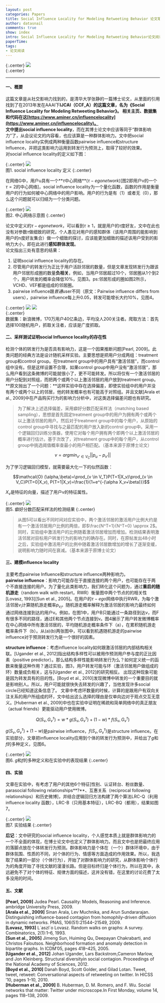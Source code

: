 ```yaml
---
layout: post
categories: Papers
title: Social Influence Locality for Modeling Retweeting Behavior 论文笔记
author: datasnail
comments: true
show: index
intro: Social Influence Locality for Modeling Retweeting Behavior论文阅读、想法记录。
paperTime:
tags:
- 论文阅读
---
```


{:.center}
![](/postimg/social_inlfuence_locality/social_influence_locality_for_modeling_retweeting_behavior.png)  
{:.center} 

---

#### **一、概要**
这篇文章是从社交影响力找到的，是清华大学张静的一篇博士论文，从里面的引用找到了在2013年发在AAAI下**IJCAI（CCF_A）**的这篇文章，名为《Social Influence Locality for Modeling Retweeting Behavior》。 相关主页、数据集和代码在这[https://www.aminer.cn/influencelocality](https://www.aminer.cn/influencelocality)。   
文中提出**social influence locality**，而在其博士论文中应该等同于“群体影响力”了，从会议论文的内容看，也应该算是一种群体影响力。文中把social influence locality实例成两种衡量函数pairwise influence和structure Influence，并把这类影响力运用到转发行为预测上，取得了较好的效果。  
对social influence locality的定义如下图：   

{:.center}
![](/postimg/social_inlfuence_locality/defination_of_social_influence_locality.png)   
图1. social influence locality 定义
{:.center}  

在网络G中，用户u具有一个**$\tau$中心网络**($\tau-ego network$)[图2即用户v的一个$\tau=2$的中心网络]，social influence locality为一个量化函数，函数的作用是衡量用户的行为如何被中心网络中的用户影响。用户的行为是有（1）或者无（0），那么这个问题就可以归结为一个分类问题。

{:.center}
![](/postimg/social_inlfuence_locality/tau_ego_network.png)   
图2. 中心网络示意图
{:.center}  
  
论文中定义的$\tau-ego network$，可以看到$\tau \ge 1$，就是用户的$\tau$度好友，文中在此也没有对参数$\tau$做细致的研究，个人愚见对用户的感知群体（该用户周围的能影响到用户的n度好友集合）做一个细致的探讨，应该能更加细致的描述该用户受到的影响力大小，即在此进行**感知群体发现**。  
论文指出三处有意思的结果：
1. 证明social influence locality的存在。
2. 尽管用户的转发行为正比于用户活跃邻居的数量，但是文章发现转发行为跟该用户邻居形成圈的数量**负相关**，例如，当用户邻居超过10个，邻居圈从1个到2个，用户转发的概率会降低10%，见图3。ps:邻居形成的圈如图2所示，VCHD、VEF都是组成的邻居圈。
3. pairwise influence跟*普通*user不同（原文：Pairwise influence differs from users），pairwise influence每上升0.05，转发可能增长大约10%，见图4。

{:.center}
![](/postimg/social_inlfuence_locality/structure_influence.png)   ![](/postimg/social_inlfuence_locality/pairwise_influence.png)  
{:.center}  
数据集：新浪微博，170万用户40亿条边，平均没人200关注者。爬取方法：首先选择100随机用户，抓取关注者，应该是广度抓取。  
#### **二、采样测试证明social Influence locality的存在性**   
检测个体的转发行为是否具有影响力，这是一个因果推断问题[Pearl, 2009]。此类问题的经典方法是设计随机采样实验。主要思想是把用户分成两组：treatment group和control group。在treatment group中的用户具有“激活邻居”，而control组中没有。但是这样设置不合理，如果control group中用户没有“激活邻居”，那么用户看到这条微博的可能就很小了，更不可能转发。所以将仅有一个激活邻居的用户分配到对照组，而把两个或两个以上激活邻居的用户放到treatment group。  
**原文抛出了一个问题：**这样实验中存在选择偏差，即使实验组中的用户并没有两个或两个以上的邻居，他的转发概率也有可能高于对照组。并且文献[Arala et al., 2009]中在产品购买行为的影响力分析中，对这类选择偏差问题也有研究。  
> 为了解决上述选择偏差，采用癖好分数匹配采样法（matching based sampling），思想是首先固定treatment group中的用户为拥有两个或两个以上激活邻居的用户。然后对于treatment group中的每个用户，从原始的control group中寻找与之最匹配的用户放入新的control group中。采用一个逻辑回归训练分类器，使用它对每个用户拥有两个即两个以上激活邻居的概率进行估计。基于次改了，对treatment group中的每个用户，从control group中挑选阈值概率查最小的用户相匹配。（基本来源于原博士论文）  

$$ v = arg min_{v' \in V_C}||p_u-p_{v'}||$$  

为了学习逻辑回归模型，就需要最大化一下的似然函数：  

$$\mathcal{O} (\alpha,\beta)=\prod_{v \in V_T}P(T=1|X_v)\prod_{v \in V_C}P(T=0|X_v), P(T=1|X_v)=\frac{1}{1+e^{-(\alpha X_v+\beta)}}$$

$X_v$是特征的向量，描述了用户v的特征属性。

{:.center}
![](/postimg/social_inlfuence_locality/matching_sampling.png)  
图5. 癖好分数匹配采样法的检测结果
{:.center}  

> 从图5可以看出不同时间对应实验中，两个激活邻居的激活用户比例大约是有一个激活邻居用户比例的两倍，即$\frac{N^T=1}{N^T=0} \approx 2$。同时，实验组中激活用户的比例随着激活邻居增加而增加。检测结果表明激活邻居对目标用户转发行为的影响力的确存在。同时，在原帖发出48小时之后，实验组中激活用户的比例中随着激活邻居数增加的增长了逐渐变缓，说明影响力随时间在衰减。（基本来源于原博士论文）

#### **三、建模influence locality**  
主要考虑pairwise Influence和structure influence两种影响力。  
**pairwise influence**：影响力可能存在于直接连接的两个用户，也可能存在于两个不直接连接的用户。为了量化此类影响力，我们转化这个问题为，通过**重启的随机游走**（random walk with restart，RWR）衡量图中两个节点的的相关性[Lovasz, 1993][Sun et al., 2005]。在用户的$\tau-ego$网络中执行RWR，为每个激活邻居$v_i$计算随机游走概率$p_{v_i}$。随机游走概率解释为激活邻居的影响力最终如何通过网络连接到达的用户v。例如，在图1中，用户B只能通过一条路径到达v，而F有很多不同的路径，通过E和其他两个节点连接到v。图4展示了用户转发微博概率在中心网络中所有激活邻居的，平均随机游走概率条件下（a），在累积随机游走概率条件下（b）。从(a)(b)两张图中，可以看到机遇随机游走的pairwise influence对于预测转发行为是一个很好的因素。  

**structure influence**：考虑influence locality如何跟激活邻居的内部结构相关联。[Ugander et al., 2012]指出结构多样性可以被用作预测用户参与度的正比因素（positive predictor）。那么结构多样性能影响转发行为么？如何定义统一的函数来衡量这种作用？通过实验，图3，用户转发可能与环（激活邻居用户做组成的环）数量成负相关，这与[Ugander et al., 2012]的研究相反。 出现这种现象可能是因为转发具有的目的性。[Boyd et al., 2010]发现微博中转发的一个重要目的就是影响别人。所以，用户可能就很快失去转发的兴趣了，当他发现许多social circle已经知道这条信息了。 文章中考虑环数量的时候，计算的是跟用户有双向关注关系的用户所组成的环，文中给出这么选择的理由是仅单向边对于观点交互无意义。[Huberman et al., 2009]中也在实验中证明在稀疏和简单网络中的真正朋友（actual friends）更能驱动用户使用微博。  

$$Q(S_v,G_v^{\tau}) = w * g(S_v,G_v^{\tau})+(1-w) * f(S_v,G_v^{\tau})$$

$g(S_v,G_v^{\tau})+(1-w)$是pairwise influence，$f(S_v,G_v^{\tau})$是structure influence。在实验部分，文章把influence locality应用到个体的转发行为预测中，并给出了$g$和$f$的多种定义，见图6。  

{:.center}
![](/postimg/social_inlfuence_locality/different_function.png)  
图6. $g$和$f$的多种定义和在实验中的表现结果
{:.center}  

#### **四、实验**  
文章在实验中，有考虑了用户的其他6个特征[性别、认证转台、粉丝数量、parasocial following relationships**?**、互惠关系（reciprocal following relationships）和历史微博]，并结合逻辑回归方法构建了两个算法LRC-Q（利用influence locality 函数），LRC-B（只用基本特征），LRC-BQ（都用），结果如图7。

{:.center}
![](/postimg/social_inlfuence_locality/experiment_result.png)  
图7. 实验结果
{:.center}  

**后记**：文中研究的social influence locality，个人感觉本质上就是群体影响力的一个不全面的体现，在博士论文中也定义了群体影响力。而且文中也是把最终应用的落脚点放在个体转发行为预测。群体影响力是个体在（一个）群体环境中，由于群体氛围、性质的不同，对个体的行为、情感等方面造成的作用效果。所以，我选取了结果的一部分（个体行为），开始了对群体影响力的研究，从群体影响个体行为的角度开始了寻找文献的漫漫长路。但是目标终归是个体行为，所以在其中，永远避免不了对个体的特征、规律方面的描述，这并没有错，在这里的讨论花费了太多没用的时间。

#### **五、文献**
**[Pearl, 2009]** Judea Pearl. Causality: Models, Reasoning and Inference. ambridge University Press, 2009.  
**[Arala et al., 2009]** Sinan Arala, Lev Muchnika, and Arun Sundararajan. Distinguishing influence-based contagion from homophily-driven diffusion in dynamic networks. PNAS, 106(51):21544–21549, 2009.  
**[Lovasz, 1993]** L´aszl´o Lovasz. Random walks on graphs: A survey. Combinatorics, 2(1):1–6, 1993.  
**[Sun et al., 2005]** Jimeng Sun, Huiming Qu, Deepayan Chakrabarti, and Christos Faloutsos. Neighborhood formation and anomaly detection in bipartite graphs. In ICDM’05, pages 418–425, 2005.  
**[Ugander et al., 2012]** Johan Ugander, Lars Backstrom,Cameron Marlow, and Jon Kleinberg. Structural diversityin social contagion. Proceedings of the National Academy of Sciences, 2012.  
**[Boyd et al., 2010]** Danah Boyd, Scott Golder, and Gilad Lotan. Tweet, tweet, retweet: Conversational aspects of retweeting on twitter. In HICSS ’10, pages 1–10, 2010.  
**[Huberman et al., 2009]** B. Huberman, D. M. Romero, and F. Wu. Social networks that matter: Twitter under microscope.In First Monday, volume 14, pages 118–138, 2009.  